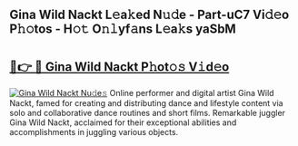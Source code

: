 ## Gina Wild Nackt L𝚎a𝚔ed N𝚞𝚍e - Part-uC7 Vi𝚍𝚎o P𝚑𝚘tos - H𝚘𝚝 O𝚗𝚕yf𝚊ns L𝚎a𝚔s yaSbM

# <h2><a href="http://kf0t2mh.oniu.top/?m=Gina+Wild+Nackt">🔗👉 🔴 Gina Wild Nackt P𝚑ot𝚘𝚜 V𝚒d𝚎o</a></h2>

[![Gina Wild Nackt Nu𝚍e𝚜](https://i.imgur.com/0qMVB7G.gif)](http://kf0t2mh.oniu.top/?m=Gina+Wild+Nackt)
Online performer and digital artist Gina Wild Nackt, famed for creating and distributing dance and lifestyle content via solo and collaborative dance routines and short films. Remarkable juggler Gina Wild Nackt, acclaimed for their exceptional abilities and accomplishments in juggling various objects.  
